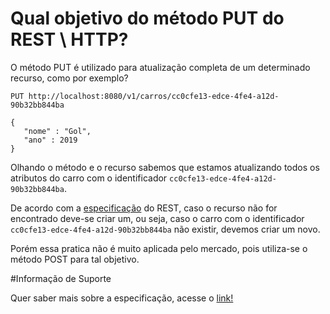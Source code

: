 # Qual objetivo do método PUT do REST \ HTTP?

O método PUT é utilizado para atualização completa de um determinado recurso, como por exemplo?

```
PUT http://localhost:8080/v1/carros/cc0cfe13-edce-4fe4-a12d-90b32bb844ba

{
   "nome" : "Gol",
   "ano" : 2019
}
```

Olhando o método e o recurso sabemos que estamos atualizando todos os atributos do carro com o identificador 
`cc0cfe13-edce-4fe4-a12d-90b32bb844ba`.

De acordo com a [especificação](https://tools.ietf.org/html/rfc7231#section-4.3.4) do REST, caso o recurso não for encontrado deve-se criar um, ou seja, caso o carro com o
identificador `cc0cfe13-edce-4fe4-a12d-90b32bb844ba` não existir, devemos criar um novo.

Porém essa pratica não é muito aplicada pelo mercado, pois utiliza-se o método POST para tal objetivo.

#Informação de Suporte

Quer saber mais sobre a especificação, acesse o [link!](https://tools.ietf.org/html/rfc7231#section-4.3.4)